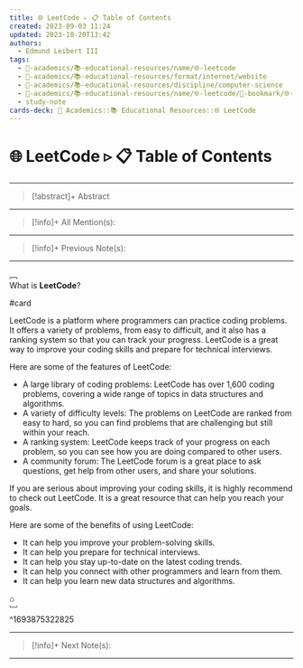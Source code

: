 ```yaml
---
title: 🌐 LeetCode ▹ 📋 Table of Contents
created: 2023-09-03 11:24
updated: 2023-10-20T13:42
authors:
  - Edmund Leibert III
tags:
  - 🔴-academics/📚-educational-resources/name/🌐-leetcode
  - 🔴-academics/📚-educational-resources/format/internet/website
  - 🔴-academics/📚-educational-resources/discipline/computer-science
  - 🔴-academics/📚-educational-resources/name/🌐-leetcode/🔖-bookmark/🌐-leetcode/🌐-leetCode-▹-📋-table-of-contents
  - study-note
cards-deck: 🔴 Academics::📚 Educational Resources::🌐 LeetCode
---
```


# 🌐 LeetCode  ▹ 📋 Table of Contents

---

> [!abstract]+ Abstract 
> 

---

> [!info]+ All Mention(s): 
> 

---

> [!info]+ Previous Note(s):
> 

---

﹇<br>
What is **LeetCode**?

#card

LeetCode is a platform where programmers can practice coding problems. It offers a variety of problems, from easy to difficult, and it also has a ranking system so that you can track your progress. LeetCode is a great way to improve your coding skills and prepare for technical interviews.

Here are some of the features of LeetCode:
- A large library of coding problems: LeetCode has over 1,600 coding problems, covering a wide range of topics in data structures and algorithms.
- A variety of difficulty levels: The problems on LeetCode are ranked from easy to hard, so you can find problems that are challenging but still within your reach.
- A ranking system: LeetCode keeps track of your progress on each problem, so you can see how you are doing compared to other users.
- A community forum: The LeetCode forum is a great place to ask questions, get help from other users, and share your solutions.

If you are serious about improving your coding skills, it is highly recommend to check out LeetCode. It is a great resource that can help you reach your goals.

Here are some of the benefits of using LeetCode:
- It can help you improve your problem-solving skills.
- It can help you prepare for technical interviews.
- It can help you stay up-to-date on the latest coding trends.
- It can help you connect with other programmers and learn from them.
- It can help you learn new data structures and algorithms.

⌂
<br>﹈<br>^1693875322825


---

> [!info]+ Next Note(s):
> 

---
